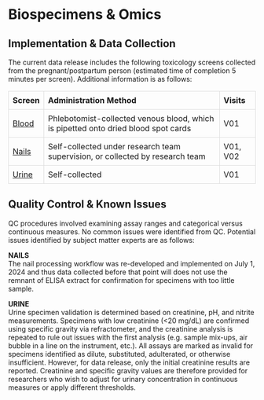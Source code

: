 # Biospecimens & Omics

## Implementation & Data Collection
The current data release includes the following toxicology screens collected from the pregnant/postpartum person (estimated time of completion 5 minutes per screen). Additional information is as follows:

<table style="width: 100%; border-collapse: collapse; table-layout: fixed;">
  <thead>
    <tr>
      <th style="border: 1px solid #ddd; padding: 8px; text-align: left;">Screen</th>
      <th style="border: 1px solid #ddd; padding: 8px; text-align: left;">Administration Method</th>
      <th style="border: 1px solid #ddd; padding: 8px; text-align: left;">Visits</th>      
    </tr>
  </thead>
<tbody>
<tr>
    <td style="border: 1px solid #ddd; padding: 8px; text-align: left;"><a href="../blood">Blood</a></td>
    <td style="border: 1px solid #ddd; padding: 8px; text-align: left;">Phlebotomist-collected venous blood, which is pipetted onto dried blood spot cards</td>
    <td style="border: 1px solid #ddd; padding: 8px; text-align: left;">V01</td>
</tr>
<tr>
    <td style="border: 1px solid #ddd; padding: 8px; text-align: left;"><a href="../nails">Nails</a></td>
    <td style="border: 1px solid #ddd; padding: 8px; text-align: left;">Self-collected under research team supervision, or collected by research team</td>
    <td style="border: 1px solid #ddd; padding: 8px; text-align: left;">V01, V02</td>
</tr>
<tr>
    <td style="border: 1px solid #ddd; padding: 8px; text-align: left;"><a href="../urine">Urine</a></td>
    <td style="border: 1px solid #ddd; padding: 8px; text-align: left;">Self-collected</td>
    <td style="border: 1px solid #ddd; padding: 8px; text-align: left;">V01</td>
</tr>
</tbody>
</table>

## Quality Control & Known Issues
QC procedures involved examining assay ranges and categorical versus continuous measures. No common issues were identified from QC. Potential issues identified by subject matter experts are as follows:

**NAILS**     
The nail processing workflow was re-developed and implemented on July 1, 2024 and thus data collected before that point will does not use the remnant of ELISA extract for confirmation for specimens with too little sample.

**URINE**           
Urine specimen validation is determined based on creatinine, pH, and nitrite measurements. Specimens with low creatinine (<20 mg/dL) are confirmed using specific gravity via refractometer, and the creatinine analysis is repeated to rule out issues with the first analysis (e.g. sample mix-ups, air bubble in a line on the instrument, etc.). All assays are marked as invalid for specimens identified as dilute, substituted, adulterated, or otherwise insufficient. However, for data release, only the initial creatinine results are reported. Creatinine and specific gravity values are therefore provided for researchers who wish to adjust for urinary concentration in continuous measures or apply different thresholds.